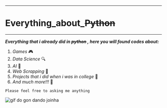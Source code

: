 ***
# Everything_about_~~Python~~
***
 ***Everything that i already did in ~~python~~ , here you  will found codes about:*** 
 1. *Games* 🎮
 2. *Data Science* 🔍
 3. *AI* 🤖
 4. *Web Scrapping* 🎣
 5. *Projects that i did when i was in college* 🏫
 6. *And much more!!!* 🤙

` Please feel free to asking me anything `



![gif do gon dando joinha](https://github.com/LeonardoBonifacio/Everything_about_Python/assets/151868777/d866f1b1-5f0e-4913-894d-8baa52c92338)
